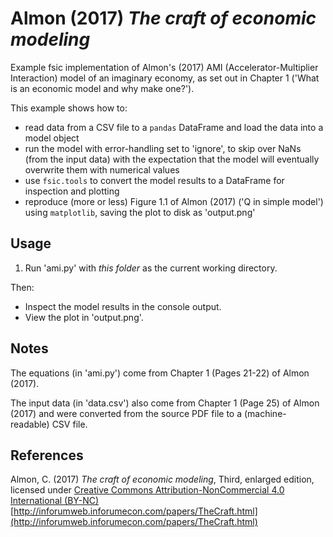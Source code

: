 # Almon (2017) *The craft of economic modeling*

Example fsic implementation of Almon's (2017) AMI (Accelerator-Multiplier
Interaction) model of an imaginary economy, as set out in Chapter 1 ('What is
an economic model and why make one?').

This example shows how to:

* read data from a CSV file to a `pandas` DataFrame and load the data into a
  model object
* run the model with error-handling set to 'ignore', to skip over NaNs (from
  the input data) with the expectation that the model will eventually overwrite
  them with numerical values
* use `fsic.tools` to convert the model results to a DataFrame for inspection
  and plotting
* reproduce (more or less) Figure 1.1 of Almon (2017) ('Q in simple model')
  using `matplotlib`, saving the plot to disk as 'output.png'


## Usage

1. Run 'ami.py' with *this folder* as the current working directory.

Then:

* Inspect the model results in the console output.
* View the plot in 'output.png'.


## Notes

The equations (in 'ami.py') come from Chapter 1 (Pages 21-22) of Almon (2017).

The input data (in 'data.csv') also come from Chapter 1 (Page 25) of Almon
(2017) and were converted from the source PDF file to a (machine-readable) CSV
file.


## References

Almon, C. (2017)
*The craft of economic modeling*, Third, enlarged edition,
licensed under [Creative Commons Attribution-NonCommercial 4.0 International
(BY-NC)](https://creativecommons.org/licenses/by-nc/4.0/legalcode)  
[http://inforumweb.inforumecon.com/papers/TheCraft.html](http://inforumweb.inforumecon.com/papers/TheCraft.html)
